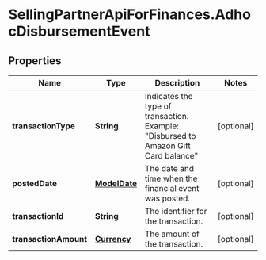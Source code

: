 # SellingPartnerApiForFinances.AdhocDisbursementEvent

## Properties
Name | Type | Description | Notes
------------ | ------------- | ------------- | -------------
**transactionType** | **String** | Indicates the type of transaction.  Example: \"Disbursed to Amazon Gift Card balance\" | [optional] 
**postedDate** | [**ModelDate**](ModelDate.md) | The date and time when the financial event was posted. | [optional] 
**transactionId** | **String** | The identifier for the transaction. | [optional] 
**transactionAmount** | [**Currency**](Currency.md) | The amount of the transaction. | [optional] 


